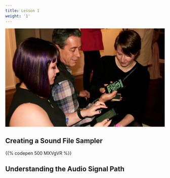 ```yaml
---
title: Lesson 1
weight: '1'
---
```

![](/static/images/uploads/ampu3.png)

## Creating a Sound File Sampler

{{% codepen 500 MXVgVR %}}

## Understanding the Audio Signal Path
